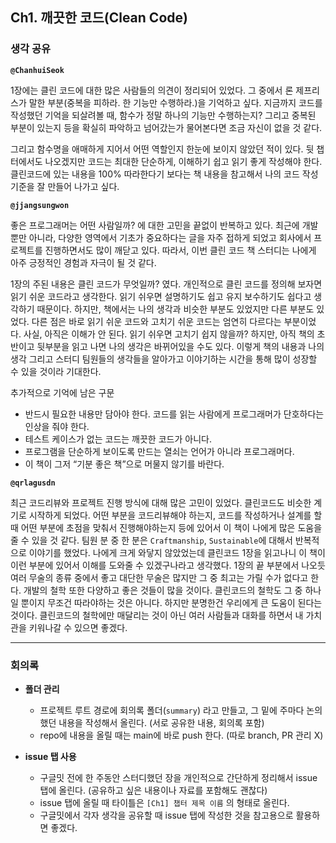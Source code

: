 ## **Ch1. 깨끗한 코드(Clean Code)**

### **생각 공유**

**`@ChanhuiSeok`**

1장에는 클린 코드에 대한 많은 사람들의 의견이 정리되어 있었다. 그 중에서 론 제프리스가 말한 부분(중복을 피하라. 한 기능만 수행하라.)을 기억하고 싶다. 지금까지 코드를 작성했던 기억을 되살려볼 때, 함수가 정말 하나의 기능만 수행하는지? 그리고 중복된 부분이 있는지 등을 확실히 파악하고 넘어갔는가 물어본다면 조금 자신이 없을 것 같다.

그리고 함수명을 애매하게 지어서 어떤 역할인지 한눈에 보이지 않았던 적이 있다. 뒷 챕터에서도 나오겠지만 코드는 최대한 단순하게, 이해하기 쉽고 읽기 좋게 작성해야 한다.
클린코드에 있는 내용을 100% 따라한다기 보다는 책 내용을 참고해서 나의 코드 작성 기준을 잘 만들어 나가고 싶다.  


**`@jjangsungwon`** 

좋은 프로그래머는 어떤 사람일까? 에 대한 고민을 끝없이 반복하고 있다. 최근에 개발뿐만 아니라, 다양한 영역에서 기초가 중요하다는 글을 자주 접하게 되었고 회사에서 프로젝트를 진행하면서도 많이 깨닫고 있다. 따라서, 이번 클린 코드 책 스터디는 나에게 아주 긍정적인 경험과 자극이 될 것 같다.

1장의 주된 내용은 클린 코드가 무엇일까? 였다. 개인적으로 클린 코드를 정의해 보자면 읽기 쉬운 코드라고 생각한다. 읽기 쉬우면 설명하기도 쉽고 유지 보수하기도 쉽다고 생각하기 때문이다. 하지만, 책에서는 나의 생각과 비슷한 부분도 있었지만 다른 부분도 있었다. 다른 점은 바로 읽기 쉬운 코드와 고치기 쉬운 코드는 엄연히 다르다는 부분이었다. 사실, 아직은 이해가 안 된다. 읽기 쉬우면 고치기 쉽지 않을까? 하지만, 아직 책의 초반이고 뒷부분을 읽고 나면 나의 생각은 바뀌어있을 수도 있다. 이렇게 책의 내용과 나의 생각 그리고 스터디 팀원들의 생각들을 알아가고 이야기하는 시간을 통해 많이 성장할 수 있을 것이라 기대한다.

추가적으로 기억에 남은 구문
- 반드시 필요한 내용만 담아야 한다. 코드를 읽는 사람에게 프로그래머가 단호하다는 인상을 줘야 한다.
- 테스트 케이스가 없는 코드는 깨끗한 코드가 아니다.
- 프로그램을 단순하게 보이도록 만드는 열쇠는 언어가 아니라 프로그래머다.
- 이 책이 그저 “기분 좋은 책”으로 머물지 않기를 바란다.  


**`@qrlagusdn`** 

최근 코드리뷰와 프로젝트 진행 방식에 대해 많은 고민이 있었다. 클린코드도 비슷한 계기로 시작하게 되었다. 어떤 부분을 코드리뷰해야 하는지, 코드를 작성하거나 설계를 할 때 어떤 부분에 초점을 맞춰서 진행해야하는지 등에 있어서 이 책이 나에게 많은 도움을 줄 수 있을 것 같다. 
팀원 분 중 한 분은 `Craftmanship`, `Sustainable`에 대해서 반복적으로 이야기를 했었다. 나에게 크게 와닿지 않았었는데 클린코드 1장을 읽고나니 이 책이 이런 부분에 있어서 이해를 도와줄 수 있겠구나라고 생각했다. 
1장의 끝 부분에서 나오듯 여러 무술의 종류 중에서 좋고 대단한 무술은 많지만 그 중 최고는 가릴 수가 없다고 한다. 개발의 철학 또한 다양하고 좋은 것들이 많을 것이다. 클린코드의 철학도 그 중 하나일 뿐이지 무조건 따라야하는 것은 아니다. 하지만 분명한건 우리에게 큰 도움이 된다는 것이다. 클린코드의 철학에만 매달리는 것이 아닌 여러 사람들과 대화를 하면서 내 가치관을 키워나갈 수 있으면 좋겠다.   

---

### **회의록**

- **폴더 관리**
  - 프로젝트 루트 경로에 회의록 폴더(`summary`) 라고 만들고, 그 밑에 주마다 논의했던 내용을 작성해서 올린다. (서로 공유한 내용, 회의록 포함)
  - repo에 내용을 올릴 때는 main에 바로 push 한다. (따로 branch, PR 관리 X)

- **issue 탭 사용**
  - 구글밋 전에 한 주동안 스터디했던 장을 개인적으로 간단하게 정리해서 issue 탭에 올린다. (공유하고 싶은 내용이나 자료를 포함해도 괜찮다)
  - issue 탭에 올릴 때 타이틀은 `[Ch1] 챕터 제목 이름` 의 형태로 올린다.
  - 구글밋에서 각자 생각을 공유할 때 issue 탭에 작성한 것을 참고용으로 활용하면 좋겠다.
